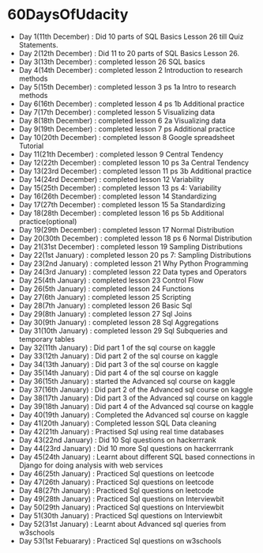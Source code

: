 # 60DaysOfUdacity
- Day 1(11th December) : Did 10 parts of SQL Basics Lesson 26 till Quiz Statements.
- Day 2(12th December) : Did 11 to 20 parts of SQL Basics Lesson 26.
- Day 3(13th December) : completed lesson 26 SQL basics
- Day 4(14th December) : completed lesson 2 Introduction to research methods
- Day 5(15th December) : completed lesson 3 ps 1a Intro to research methods
- Day 6(16th December) : completed lesson 4 ps 1b Additional practice
- Day 7(17th December) : completed lesson 5  Visualizing data
- Day 8(18th December) : completed lesson 6 2a  Visualizing data
- Day 9(19th December) : completed lesson 7 ps  Additional practice
- Day 10(20th December) : completed lesson 8  Google spreadsheet Tutorial
- Day 11(21th December) : completed lesson 9 Central Tendency
- Day 12(22th December) : completed lesson 10 ps 3a Central Tendency
- Day 13(23rd December) : completed lesson 11 ps 3b Additional practice
- Day 14(24rd December) : completed lesson 12 Variability
- Day 15(25th December) : completed lesson 13 ps 4: Variability
- Day 16(26th December) : completed lesson 14 Standardizing
- Day 17(27th December) : completed lesson 15 5a Standardizing
- Day 18(28th December) : completed lesson 16 ps 5b Additional practice(optional)
- Day 19(29th December) : completed lesson 17 Normal Distribution
- Day 20(30th December) : completed lesson 18 ps 6 Normal Distribution
- Day 21(31st December) : completed lesson 19 Sampling Distributions
- Day 22(1st January) : completed lesson 20 ps 7: Sampling Distributions
- Day 23(2nd January) : completed lesson 21 Why Python Programming
- Day 24(3rd January) : completed lesson 22 Data types and Operators
- Day 25(4th January) : completed lesson 23 Control Flow
- Day 26(5th January) : completed lesson 24 Functions
- Day 27(6th January) : completed lesson 25 Scripting
- Day 28(7th January) : completed lesson 26 Basic Sql
- Day 29(8th January) : completed lesson 27 Sql Joins
- Day 30(9th January) : completed lesson 28 Sql Aggregations
- Day 31(10th January) : completed lesson 29 Sql Subqueries and temporary tables
- Day 32(11th January) : Did part 1 of the sql course on kaggle
- Day 33(12th January) : Did part 2 of the sql course on kaggle
- Day 34(13th January) : Did part 3 of the sql course on kaggle
- Day 35(14th January) : Did part 4 of the sql course on kaggle
- Day 36(15th January) : started the  Advanced sql course on kaggle
- Day 37(16th January) : Did part 2 of the Advanced sql course on kaggle
- Day 38(17th January) : Did part 3 of the Advanced sql course on kaggle
- Day 39(18th January) : Did part 4 of the Advanced sql course on kaggle
- Day 40(19th January) : Completed the Advanced sql course on kaggle
- Day 41(20th January) : Completed lesson SQL Data cleaning
- Day 42(21th January) : Practised Sql using real time databases
- Day 43(22nd January) : Did 10 Sql questions on hackerrrank 
- Day 44(23rd January) : Did 10 more Sql questions on hackerrrank 
- Day 45(24th January) : Learnt about different SQL based connections in Django for doing analysis with web services
- Day 46(25th January) : Practiced Sql questions on leetcode 
- Day 47(26th January) : Practiced Sql questions on leetcode 
- Day 48(27th January) : Practiced Sql questions on leetcode
- Day 49(28th January) : Practiced Sql questions on Interviewbit
- Day 50(29th January) : Practiced Sql questions on Interviewbit
- Day 51(30th January) : Practiced Sql questions on Interviewbit
- Day 52(31st January) : Learnt about Advanced sql queries from w3schools
- Day 53(1st Febuarary) : Practiced Sql questions on w3schools




